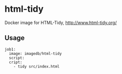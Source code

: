# html-tidy

Docker image for HTML-Tidy, http://www.html-tidy.org/

## Usage

```
job1:
  image: imagedb/html-tidy
  script:
  cript:
    - tidy src/index.html
```

